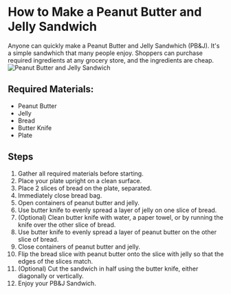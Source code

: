 # How to Make a Peanut Butter and Jelly Sandwich
Anyone can quickly make a Peanut Butter and Jelly Sandwhich (PB&J). It's a simple sandwhich that many people enjoy. Shoppers can purchase required ingredients at any grocery store, and the ingredients are cheap.
![Peanut Butter and Jelly Sandwich](https://www.mashed.com/img/gallery/the-untold-truth-of-the-peanut-butter-and-jelly-sandwich/intro-1592327549.jpg)
## Required Materials:
* Peanut Butter
* Jelly
* Bread
* Butter Knife
* Plate

## Steps
1. Gather all required materials before starting.
2. Place your plate upright on a clean surface.
3. Place 2 slices of bread on the plate, separated.
4. Immediately close bread bag.
5. Open containers of peanut butter and jelly.
6. Use butter knife to evenly spread a layer of jelly on one slice of bread.
7. (Optional) Clean butter knife with water, a paper towel, or by running the knife over the other slice of bread.
8. Use butter knife to evenly spread a layer of peanut butter on the other slice of bread.
9. Close containers of peanut butter and jelly.
10. Flip the bread slice with peanut butter onto the slice with jelly so that the edges of the slices match.
11. (Optional) Cut the sandwich in half using the butter knife, either diagonally or vertically.
12. Enjoy your PB&J Sandwich.

